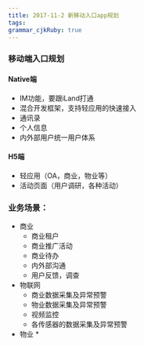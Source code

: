 ```yaml
---
title: 2017-11-2 新移动入口app规划 
tags: 
grammar_cjkRuby: true
---
```



### 移动端入口规划
#### Native端
* IM功能，要跟iLand打通
* 混合开发框架，支持轻应用的快速接入
* 通讯录
* 个人信息
* 内外部用户统一用户体系
#### H5端
* 轻应用（OA，商业，物业等）
* 活动页面（用户调研，各种活动）
 
### 业务场景：
* 商业
	* 商业租户
	* 商业推广活动
	* 商业待办
	* 内外部沟通
	* 用户反馈，调查
* 物联网
	* 商业数据采集及异常预警
	* 物业数据采集及异常预警
	* 视频监控
	* 各传感器的数据采集及异常预警
* 物业
	* 